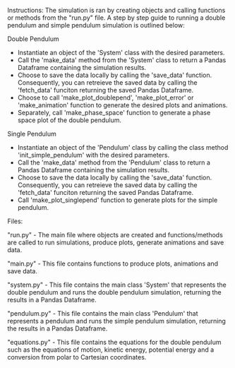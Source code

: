 Instructions:
The simulation is ran by creating objects and calling functions or methods from the "run.py" file. A step by step guide to running a double pendulum  and simple pendulum simulation is outlined below:

Double Pendulum
- Instantiate an object of the 'System' class with the desired parameters.
- Call the 'make_data' method from the 'System' class to return a Pandas Dataframe containing the simulation results.
- Choose to save the data locally by calling the 'save_data' function. Consequently, you can retreieve the saved data by calling the 'fetch_data' funciton returning the saved Pandas Dataframe.
- Choose to call 'make_plot_doublepend', 'make_plot_error' or 'make_animation' function to generate the desired plots and animations.
- Separately, call 'make_phase_space' function to generate a phase space plot of the double pendulum.

Single Pendulum
- Instantiate an object of the 'Pendulum' class by calling the class method 'init_simple_pendulum' with the desired parameters. 
- Call the 'make_data' method from the 'Pendulum' class to return a Pandas Dataframe containing the simulation results.
- Choose to save the data locally by calling the 'save_data' function. Consequently, you can retreieve the saved data by calling the 'fetch_data' funciton returning the saved Pandas Dataframe.
- Call 'make_plot_singlepend' function to generate plots for the simple pendulum.

Files:

"run.py" - The main file where objects are created and functions/methods are called to run simulations, produce plots, generate animations and save data.

"main.py" - This file contains functions to produce plots, animations and save data.

"system.py" - This file contains the main class 'System' that represents the double pendulum and runs the double pendulum simulation, returning the results in a Pandas Dataframe.

"pendulum.py" - This file contains the main class 'Pendulum' that represents a pendulum and runs the simple pendulum simulation, returning the results in a Pandas Dataframe.

"equations.py" - This file contains the equations for the double pendulum such as the equations of motion, kinetic energy, potential energy and a conversion from polar to Cartesian coordinates.
